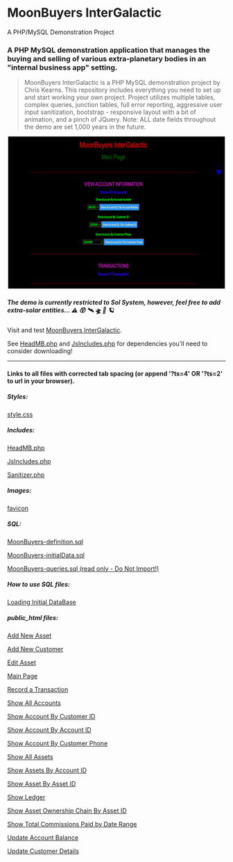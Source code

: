 # MoonBuyers InterGalactic
A PHP/MySQL Demonstration Project
### A PHP MySQL demonstration application that manages the buying and selling of various extra-planetary bodies in an "internal business app" setting.

>MoonBuyers InterGalactic is a PHP MySQL demonstration project by Chris Kearns. This repository includes everything you need to set up and start working your own project. Project utilizes multiple tables, complex queries, junction tables, full error reporting, aggressive user input sanitization, bootstrap - responsive layout with a bit of animation, and a pinch of JQuery.  Note: ALL date fields throughout the demo are set 1,000 years in the future.

<p align="center">
  <img width="500" height="350"src="/img/MBI_1.png" >
</p>

##### The demo is currently restricted to Sol System, however, feel free to add extra-solar entities... :warning: :astonished: :artificial_satellite: :flying_saucer: :rocket: :ringed_planet:

Visit and test [MoonBuyers InterGalactic](https://ChristopherKearns.com/MB/IndexMB.php).

See [HeadMB.php](/includes/HeadMB.php) and [JsIncludes.php](/includes/JsIncludes.php) for dependencies you'll need to consider downloading!

_____

#### Links to all files with corrected tab spacing (or append '?ts=4' OR '?ts=2' to url in your browser).

##### Styles:
[style.css](/css/style.css?ts=4)

##### Includes:
[HeadMB.php](/includes/HeadMB.php?ts=4)

[JsIncludes.php](/includes/JsIncludes.php?ts=4)

[Sanitizer.php](/includes/Sanitizer.php?ts=4)

##### Images:
[favicon](/img/MBfavicon.ico)

##### SQL:
[MoonBuyers-definition.sql](/SQL_Routines/MoonBuyers-definition.sql?ts=4)

[MoonBuyers-initialData.sql](/SQL_Routines/MoonBuyers-initialData.sql?ts=4)

[MoonBuyers-queries.sql (read only - Do Not Import!)](/SQL_Routines/MoonBuyers-queries.sql?ts=4)

##### How to use SQL files:
[Loading Initial DataBase](../../../Docs/blob/master/ImportExportMySQLDatabase.pdf)

##### public_html files:
[Add New Asset](AddNewAsset.php?ts=4)

[Add New Customer](AddNewCustomer.php?ts=4)

[Edit Asset](EditAsset.php?ts=4)

[Main Page](IndexMB.php?ts=4)

[Record a Transaction](RecordTrans.php?ts=4)

[Show All Accounts](ShowAccount.php?ts=4)

[Show Account By Customer ID](ShowAcctByCID.php?ts=4)

[Show Account By Account ID](ShowAcctByID.php?ts=2)

[Show Account By Customer Phone](ShowAcctByPhone.php?ts=2)

[Show All Assets](ShowAllAssets.php?ts=2)

[Show Assets By Account ID](ShowAssetByAccID.php?ts=2)

[Show Asset By Asset ID](ShowAssetByID.php?ts=2)

[Show Ledger](ShowLedger.php?ts=2)

[Show Asset Ownership Chain By Asset ID](ShowLedgerByID.php?ts=2)

[Show Total Commissions Paid by Date Range](ShowTCPaid.php?ts=2)

[Update Account Balance](UpdateAccBalance.php?ts=2)

[Update Customer Details](UpdateCustomer.php?ts=2)
